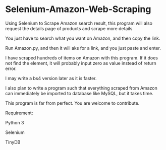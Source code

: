 # Selenium-Amazon-Web-Scraping
Using Selenium to Scrape Amazon search result, this program will also request the details page of products and scrape more details

You just have to search what you want on Amazon, and then copy the link.

Run Amazon.py, and then it will aks for a link, and you just paste and enter.

I have scraped hundreds of items on Amazon with this program. If it does not find the element, it will probably input zero as value instead of return error.

I may write a bs4 version later as it is faster.

I also plan to write a program such that everything scraped from Amazon can immediately be imported to database like MySQL, but it takes time.

This program is far from perfect. You are welcome to contribute.

Requirement:

Python 3

Selenium

TinyDB
